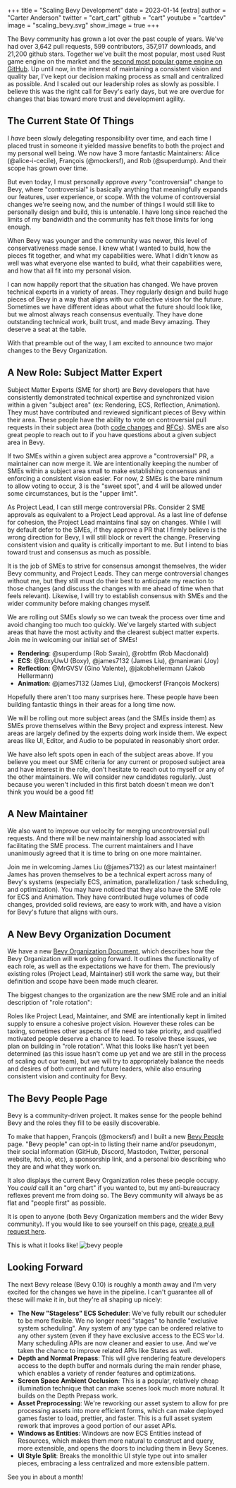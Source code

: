 +++
title = "Scaling Bevy Development"
date = 2023-01-14
[extra]
author = "Carter Anderson"
twitter = "cart_cart"
github = "cart"
youtube = "cartdev"
image = "scaling_bevy.svg"
show_image = true
+++

The Bevy community has grown a lot over the past couple of years. We've had over 3,642 pull requests, 599 contributors, 357,917 downloads, and 21,200 github stars. Together we've built the most popular, most used Rust game engine on the market and the [second most popular game engine on GitHub](https://github.com/topics/game-engine). Up until now, in the interest of maintaining a consistent vision and quality bar, I've kept our decision making process as small and centralized as possible. And I scaled out our leadership roles as slowly as possible. I believe this was the right call for Bevy's early days, but we are overdue for changes that bias toward more trust and development agility.

<!-- more -->

## The Current State Of Things

I _have_ been slowly delegating responsibility over time, and each time I placed trust in someone it yielded massive benefits to both the project and my personal well being. We now have 3 more fantastic Maintainers: Alice (@alice-i-cecile), François (@mockersf), and Rob (@superdump). And their scope has grown over time.

But even today, I must personally approve _every_ "controversial" change to Bevy, where "controversial" is basically anything that meaningfully expands our features, user experience, or scope. With the volume of controversial changes we're seeing now, and the number of things I would still like to personally design and build, this is untenable. I have long since reached the limits of my bandwidth and the community has felt those limits for long enough.

When Bevy was younger and the community was newer, this level of conservativeness made sense. I knew what I wanted to build, how the pieces fit together, and what my capabilities were. What I didn't know as well was what everyone else wanted to build, what their capabilities were, and how that all fit into my personal vision.

I can now happily report that the situation has changed. We have proven technical experts in a variety of areas. They regularly design and build huge pieces of Bevy in a way that aligns with our collective vision for the future. Sometimes we have different ideas about what the future should look like, but we almost always reach consensus eventually. They have done outstanding technical work, built trust, and made Bevy amazing. They deserve a seat at the table.

With that preamble out of the way, I am excited to announce two major changes to the Bevy Organization.

## A New Role: Subject Matter Expert

Subject Matter Experts (SME for short) are Bevy developers that have consistently demonstrated technical expertise and synchronized vision within a given "subject area" (ex: Rendering, ECS, Reflection, Animation). They must have contributed and reviewed significant pieces of Bevy within their area. These people have the ability to vote on controversial pull requests in their subject area (both [code changes](https://github.com/bevyengine/bevy) and [RFCs](https://github.com/bevyengine/rfcs)). SMEs are also great people to reach out to if you have questions about a given subject area in Bevy.

If two SMEs within a given subject area approve a "controversial" PR, a maintainer can now merge it. We are intentionally keeping the number of SMEs within a subject area small to make establishing consensus and enforcing a consistent vision easier. For now, 2 SMEs is the bare minimum to allow voting to occur, 3 is the "sweet spot", and 4 will be allowed under some circumstances, but is the "upper limit".

As Project Lead, I can still merge controversial PRs. Consider 2 SME approvals as equivalent to a Project Lead approval. As a last line of defense for cohesion, the Project Lead maintains final say on changes. While I will by default defer to the SMEs, if they approve a PR that I firmly believe is the wrong direction for Bevy, I will still block or revert the change. Preserving consistent vision and quality is critically important to me. But I intend to bias toward trust and consensus as much as possible.

It is the job of SMEs to strive for consensus amongst themselves, the wider Bevy community, and Project Leads. They can merge controversial changes without me, but they still must do their best to anticipate my reaction to those changes (and discuss the changes with me ahead of time when that feels relevant). Likewise, I will try to establish consensus with SMEs and the wider community before making changes myself.

We are rolling out SMEs slowly so we can tweak the process over time and avoid changing too much too quickly. We've largely started with subject areas that have the most activity and the clearest subject matter experts. Join me in welcoming our initial set of SMEs!

* **Rendering**: @superdump (Rob Swain), @robtfm (Rob Macdonald)
* **ECS**: @BoxyUwU (Boxy), @james7132 (James Liu), @maniwani (Joy)
* **Reflection**: @MrGVSV (Gino Valente), @jakobhellermann (Jakob Hellermann)
* **Animation**: @james7132 (James Liu), @mockersf (François Mockers)

Hopefully there aren't too many surprises here. These people have been building fantastic things in their areas for a long time now.

We will be rolling out more subject areas (and the SMEs inside them) as SMEs prove themselves within the Bevy project and express interest. New areas are largely defined by the experts doing work inside them. We expect areas like UI, Editor, and Audio to be populated in reasonably short order.

We have also left spots open in each of the subject areas above. If you believe you meet our SME criteria for any current or proposed subject area and have interest in the role, don't hesitate to reach out to myself or any of the other maintainers. We will consider new candidates regularly. Just because you weren't included in this first batch doesn't mean we don't think you would be a good fit!

## A New Maintainer

We also want to improve our velocity for merging uncontroversial pull requests. And there will be new maintainership load associated with facilitating the SME process. The current maintainers and I have unanimously agreed that it is time to bring on one more maintainer.

Join me in welcoming James Liu (@james7132) as our latest maintainer! James has proven themselves to be a technical expert across many of Bevy's systems (especially ECS, animation, parallelization / task scheduling, and optimization). You may have noticed that they also have the SME role for ECS and Animation. They have contributed huge volumes of code changes, provided solid reviews, are easy to work with, and have a vision for Bevy's future that aligns with ours.

## A New Bevy Organization Document

We have a new [Bevy Organization Document](https://github.com/cart/bevy/blob/sme/docs/the_bevy_organization.md), which describes how the Bevy Organization will work going forward. It outlines the functionality of each role, as well as the expectations we have for them. The previously existing roles (Project Lead, Maintainer) still work the same way, but their definition and scope have been made much clearer.

The biggest changes to the organization are the new SME role and an initial description of "role rotation":

Roles like Project Lead, Maintainer, and SME are intentionally kept in limited supply to ensure a cohesive project vision. However these roles can be taxing, sometimes other aspects of life need to take priority, and qualified motivated people deserve a chance to lead. To resolve these issues, we plan on building in "role rotation". What this looks like hasn't yet been determined (as this issue hasn't come up yet and we are still in the process of scaling out our team), but we will try to appropriately balance the needs and desires of both current and future leaders, while also ensuring consistent vision and continuity for Bevy.

## The Bevy People Page

Bevy is a community-driven project. It makes sense for the people behind Bevy and the roles they fill to be easily discoverable.

To make that happen, François (@mockersf) and I built a new [Bevy People](https://bevyengine.org/community/people/) page. "Bevy people" can opt-in to listing their name and/or pseudonym, their social information (GitHub, Discord, Mastodon, Twitter, personal website, itch.io, etc), a sponsorship link, and a personal bio describing who they are and what they work on.

It also displays the current Bevy Organization roles these people occupy. You _could_ call it an "org chart" if you wanted to, but my anti-bureaucracy reflexes prevent me from doing so. The Bevy community will always be as flat and "people first" as possible.

It is open to anyone (both Bevy Organization members and the wider Bevy community). If you would like to see yourself on this page, [create a pull request here](https://github.com/bevyengine/bevy-community).

This is what it looks like!
![bevy people](bevy_people.png)

## Looking Forward

The next Bevy release (Bevy 0.10) is roughly a month away and I'm very excited for the changes we have in the pipeline. I can't guarantee all of these will make it in, but they're all shaping up nicely:

* **The New "Stageless" ECS Scheduler**: We've fully rebuilt our scheduler to be more flexible. We no longer need "stages" to handle "exclusive system scheduling". Any system of any type can be ordered relative to any other system (even if they have exclusive access to the ECS `World`. Many scheduling APIs are now cleaner and easier to use. And we've taken the chance to improve related APIs like States as well.
* **Depth and Normal Prepass**: This will give rendering feature developers access to the depth buffer and normals during the main render phase, which enables a variety of render features and optimizations.
* **Screen Space Ambient Occlusion**: This is a popular, relatively cheap illumination technique that can make scenes look much more natural. It builds on the Depth Prepass work.
* **Asset Preprocessing**: We're reworking our asset system to allow for pre processing assets into more efficient forms, which can make deployed games faster to load, prettier, and faster. This is a full asset system rework that improves a good portion of our asset APIs.
* **Windows as Entities**: Windows are now ECS Entities instead of Resources, which makes them more natural to construct and query, more extensible, and opens the doors to including them in Bevy Scenes.
* **UI Style Split**: Breaks the monolithic UI style type out into smaller pieces, embracing a less centralized and more extensible pattern.

See you in about a month!
